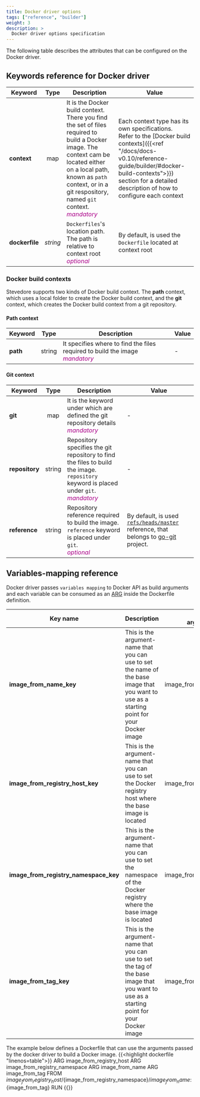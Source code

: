 ```yaml
---
title: Docker driver options
tags: ["reference", "builder"]
weight: 3
description: >
  Docker driver options specification
---
```


The following table describes the attributes that can be configured on the Docker driver.

## Keywords reference for Docker driver
|Keyword|Type|Description|Value|
|---|:---:|---|---|
|**context**|map|It is the Docker build context. There you find the set of files required to build a Docker image. The context cam be located either on a local path, known as `path` context, or in a git respository, named `git` context.<br><font color="#AA0088">_mandatory_</font>|Each context type has its own specifications.<br> Refer to the [Docker build contexts]({{<ref "/docs/docs-v0.10/reference-guide/builder/#docker-build-contexts">}}) section for a detailed description of how to configure each context|
|**dockerfile**|*string*|`Dockerfiles`'s location path. The path is relative to context root<br><font color="#AA0088">*optional*</font>|By default, is used the `Dockerfile` located at context root|

### Docker build contexts
Stevedore supports two kinds of Docker build context. The **path** context, which uses a local folder to create the Docker build context, and the **git** context, which creates the Docker build context from a git repository.

#### Path context
|Keyword|Type|Description|Value|
|---|:---:|---|---|
|**path**|string|It specifies where to find the files required to build the image<br><font color="#AA0088">_mandatory_</font>|-|

#### Git context
|Keyword|Type|Description|Value|
|---|:---:|---|---|
|**git**|map|It is the keyword under which are defined the git repository details<br><font color="#AA0088">_mandatory_</font>|-|
|**repository**|string|Repository specifies the git repository to find the files to build the image. `repository` keyword is placed under `git`.<br><font color="#AA0088">_mandatory_</font>|-|
|**reference**|string|Repository reference required to build the image. `reference` keyword is placed under `git`.<br><font color="#AA0088">*optional*</font>|By default, is used [`refs/heads/master`](https://pkg.go.dev/github.com/go-git/go-git/v5@v5.0.0/plumbing#ReferenceName) reference, that belongs to [go-git](https://github.com/go-git/go-git) project.|

## Variables-mapping reference

Docker driver passes `variables mapping` to Docker API as build arguments and each variable can be consumed as an [ARG](https://docs.docker.com/engine/reference/builder/#arg) inside the Dockerfile definition.

|Key name|Description|Default<br>argument-name|Default<br>argument-value|
|---|---|---|---|
|**image_from_name_key**|This is the argument-name that you can use to set the name of the base image that you want to use as a starting point for your Docker image|image_from_name|The argument-value is set as the parent image’s name within the [images-tree]({{<ref "/docs/docs-v0.10/getting-started/concepts/#images-tree">}})|
|**image_from_registry_host_key**|This is the argument-name that you can use to set the Docker registry host where the base image is located|image_from_registry_host|The argument-value is set as the parent image’s registry host within the [images-tree]({{<ref "/docs/docs-v0.10/getting-started/concepts/#images-tree">}})|
|**image_from_registry_namespace_key**|This is the argument-name that you can use to set the namespace of the Docker registry where the base image is located|image_from_registry_namespace|The argument-value is set as the parent image’s namespace within the [images-tree]({{<ref "/docs/docs-v0.10/getting-started/concepts/#images-tree">}})|
|**image_from_tag_key**|This is the argument-name that you can use to set the tag of the base image that you want to use as a starting point for your Docker image|image_from_tag|The argument-value is set as the parent image’s version within the [images-tree]({{<ref "/docs/docs-v0.10/getting-started/concepts/#images-tree">}})|


The example below defines a Dockerfile that can use the arguments passed by the docker driver to build a Docker image.
{{<highlight dockerfile "linenos=table">}}
ARG image_from_registry_host
ARG image_from_registry_namespace
ARG image_from_name
ARG image_from_tag
FROM ${image_from_registry_host}/${image_from_registry_namespace}/${image_from_name}:${image_from_tag}
RUN <set-your-action>
{{</highlight >}}
